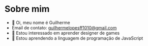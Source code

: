 # Sobre mim



- 👋 Oi, meu nome é Guilherme
- Email de contato: guilhermelopesff1010@gmail.com
- 👀 Estou interessado em aprender designer de games
- 🌱 Estou aprendendo a linguagem de programação de JavaScript


